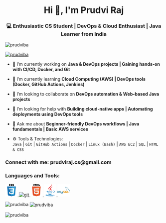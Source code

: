 <h1 align="center">Hi 👋, I'm Prudvi Raj</h1>
<h3 align="center">💻 Enthusiastic CS Student | DevOps & Cloud Enthusiast | Java Learner from India</h3>

<p align="left"> 
  <img src="https://komarev.com/ghpvc/?username=prudviba&label=Profile%20views&color=0e75b6&style=flat" alt="prudviba" />
</p>

<p align="left"> 
  <a href="https://github.com/ryo-ma/github-profile-trophy">
    <img src="https://github-profile-trophy.vercel.app/?username=prudviba" alt="prudviba" />
  </a> 
</p>

- 🔭 I’m currently working on **Java & DevOps projects | Gaining hands-on with CI/CD, Docker, and Git**

- 🌱 I’m currently learning **Cloud Computing (AWS) | DevOps tools (Docker, GitHub Actions, Jenkins)**

- 👯 I’m looking to collaborate on **DevOps automation & Web-based Java projects**

- 🤝 I’m looking for help with **Building cloud-native apps | Automating deployments using DevOps tools**

- 💬 Ask me about **Beginner-friendly DevOps workflows | Java fundamentals | Basic AWS services**

- ⚙️ Tools & Technologies:  
  `Java` | `Git` | `GitHub Actions` | `Docker` | `Linux (Bash)` | `AWS EC2` | `SQL` | `HTML & CSS`
<h3 align="left">Connect with me: prudviraj.cs@gmail.com</h3>
<p align="left">
</p>

<h3 align="left">Languages and Tools:</h3>
<p align="left"> <a href="https://www.w3schools.com/css/" target="_blank" rel="noreferrer"> <img src="https://raw.githubusercontent.com/devicons/devicon/master/icons/css3/css3-original-wordmark.svg" alt="css3" width="40" height="40"/> </a> <a href="https://git-scm.com/" target="_blank" rel="noreferrer"> <img src="https://www.vectorlogo.zone/logos/git-scm/git-scm-icon.svg" alt="git" width="40" height="40"/> </a> <a href="https://www.w3.org/html/" target="_blank" rel="noreferrer"> <img src="https://raw.githubusercontent.com/devicons/devicon/master/icons/html5/html5-original-wordmark.svg" alt="html5" width="40" height="40"/> </a> <a href="https://www.java.com" target="_blank" rel="noreferrer"> <img src="https://raw.githubusercontent.com/devicons/devicon/master/icons/java/java-original.svg" alt="java" width="40" height="40"/> </a> <a href="https://www.mysql.com/" target="_blank" rel="noreferrer"> <img src="https://raw.githubusercontent.com/devicons/devicon/master/icons/mysql/mysql-original-wordmark.svg" alt="mysql" width="40" height="40"/> </a> </p>

<p><img align="left" src="https://github-readme-stats.vercel.app/api/top-langs?username=prudviba&show_icons=true&locale=en&layout=compact" alt="prudviba" /></p>

<p>&nbsp;<img align="center" src="https://github-readme-stats.vercel.app/api?username=prudviba&show_icons=true&locale=en" alt="prudviba" /></p>

<p><img align="center" src="https://github-readme-streak-stats.herokuapp.com/?user=prudviba&" alt="prudviba" /></p>
